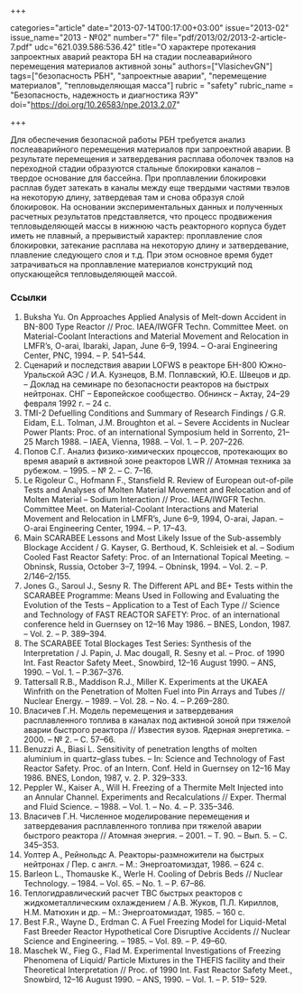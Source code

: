 +++

categories="article"
date="2013-07-14T00:17:00+03:00"
issue="2013-02"
issue_name="2013 - №02"
number="7"
file="pdf/2013/02/2013-2-article-7.pdf"
udc="621.039.586:536.42"
title="О характере протекания запроектных аварий реактора БН на стадии послеаварийного перемещения материалов активной зоны"
authors=["VlasichevGN"]
tags=["безопасность РБН", "запроектные аварии", "перемещение материалов", "тепловыделяющая масса"]
rubric = "safety"
rubric_name = "Безопасность, надежность и диагностика ЯЭУ"
doi="https://doi.org/10.26583/npe.2013.2.07"

+++

Для обеспечения безопасной работы РБН требуется анализ послеаварийного перемещения материалов при запроектной аварии. В результате перемещения и затвердевания расплава оболочек твэлов на переходной стадии образуются стальные блокировки каналов – твердое основание для бассейна. При проплавлении блокировки расплав будет затекать в каналы между еще твердыми частями твэлов на некоторую длину, затвердевая там и снова образуя слой блокировок. На основании экспериментальных данных и полученных расчетных результатов представляется, что процесс продвижения тепловыделяющей массы в нижнюю часть реакторного корпуса будет иметь не плавный, а прерывистый характер: проплавление слоя блокировки, затекание расплава на некоторую длину и затвердевание, плавление следующего слоя и т.д. При этом основное время будет затрачиваться на проплавление материалов конструкций под опускающейся тепловыделяющей массой.

### Ссылки

1. Buksha Yu. On Approaches Applied Analysis of Melt-down Accident in BN-800 Type Reactor // Proc. IAEA/IWGFR Techn. Committee Meet. on Material-Coolant Interactions and Material Movement and Relocation in LMFR’s, O-arai, Ibaraki, Japan, June 6–9, 1994. – O-arai Engineering Center, PNC, 1994. – P. 541–544.
2. Сценарий и последствия аварии LOFWS в реакторе БН-800 Южно-Уральской АЭС / И.А. Кузнецов, В.М. Поплавский, Ю.Е. Швецов и др. – Доклад на семинаре по безопасности реакторов на быстрых нейтронах. СНГ – Европейское сообщество. Обнинск – Актау, 24–29 февраля 1992 г. – 24 с.
3. TMI-2 Defuelling Conditions and Summary of Research Findings / G.R. Eidam, E.L. Tolman, J.M. Broughton et al. – Severe Accidents in Nuclear Power Plants: Proc. of an international Symposium held in Sorrento, 21–25 March 1988. – IAEA, Vienna, 1988. – Vol. 1. – P. 207–226.
4. Попов С.Г. Анализ физико-химических процессов, протекающих во время аварий в активной зоне реакторов LWR // Атомная техника за рубежом. – 1995. – № 2. – С. 7–16.
5. Le Rigoleur C., Hofmann F., Stansfield R. Review of European out-of-pile Tests and Analyses of Molten Material Movement and Relocation and of Molten Material – Sodium Interaction // Proc. IAEA/IWGFR Techn. Committee Meet. on Material-Coolant Interactions and Material Movement and Relocation in LMFR’s, June 6–9, 1994, O-arai, Japan. – O-arai Engineering Center, 1994. – P. 17–43.
6. Main SCARABEE Lessons and Most Likely Issue of the Sub-assembly Blockage Accident / G. Kayser, G. Berthoud, K. Schleisiek et al. – Sodium Cooled Fast Reactor Safety: Proc. of an International Topical Meeting. – Obninsk, Russia, October 3–7, 1994. – Obninsk, 1994. – Vol. 2. – P. 2/146–2/155.
7. Jones G., Saroul J., Sesny R. The Different APL and BE+ Tests within the SCARABEE Programme: Means Used in Following and Evaluating the Evolution of the Tests – Application to a Test of Each Type // Science and Technology of FAST REACTOR SAFETY: Proc. of an international conference held in Guernsey on 12–16 May 1986. – BNES, London, 1987. – Vol. 2. – P. 389–394.
8. The SCARABEE Total Blockages Test Series: Synthesis of the Interpretation / J. Papin, J. Mac dougall, R. Sesny et al. – Proc. of 1990 Int. Fast Reactor Safety Meet., Snowbird, 12–16 August 1990. – ANS, 1990. – Vol. 1. – P.367–376.
9. Tattersall R.B., Maddison R.J., Miller K. Experiments at the UKAEA Winfrith on the Penetration of Molten Fuel into Pin Arrays and Tubes // Nuclear Energy. – 1989. – Vol. 28. – No. 4. – P.269–280.
10. Власичев Г.Н. Модель перемещения и затвердевания расплавленного топлива в каналах под активной зоной при тяжелой аварии быстрого реактора // Известия вузов. Ядерная энергетика. – 2000. – № 2. – С. 57–66.
11. Benuzzi A., Biasi L. Sensitivity of penetration lengths of molten aluminium in quartz–glass tubes. – In: Science and Technology of Fast Reactor Safety. Proc. of an Intern. Conf. Held in Guernsey on 12–16 May 1986. BNES, London, 1987, v. 2. P. 329–333.
12. Peppler W., Kaiser A., Will H. Freezing of a Thermite Melt Injected into an Annular Channel. Experiments and Recalculations // Exper. Thermal and Fluid Science. – 1988. – Vol. 1. – No. 4. – P. 335–346.
13. Власичев Г.Н. Численное моделирование перемещения и затвердевания расплавленного топлива при тяжелой аварии быстрого реактора // Атомная энергия. – 2001. – Т. 90. – Вып. 5. – С. 345–353.
14. Уолтер А., Рейнольдс А. Реакторы-размножители на быстрых нейтронах / Пер. с англ. – М.: Энергоатомиздат, 1986. – 624 с.
15. Barleon L., Thomauske K., Werle H. Cooling of Debris Beds // Nuclear Technology. – 1984. – Vol. 65. – No. 1. – P. 67–86.
16. Теплогидравлический расчет ТВС быстрых реакторов с жидкометаллическим охлаждением / А.В. Жуков, П.Л. Кириллов, Н.М. Матюхин и др. – М.: Энергоатомиздат, 1985. – 160 с.
17. Best F.R., Wayne D., Erdman C. A Fuel Freezing Model for Liquid-Metal Fast Breeder Reactor Hypothetical Core Disruptive Accidents // Nuclear Science and Engineering. – 1985. – Vol. 89. – P. 49–60.
18. Maschek W., Fieg G., Flad M. Experimental Investigations of Freezing Phenomena of Liquid/ Particle Mixtures in the THEFIS facility and their Theoretical Interpretation // Proc. of 1990 Int. Fast Reactor Safety Meet., Snowbird, 12–16 August 1990. – ANS, 1990. – Vol. 1. – P. 519– 529.